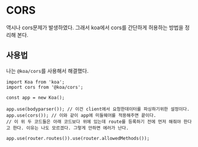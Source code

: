# CORS

역시나 cors문제가 발생하였다. 그래서 koa에서 cors를 간단하게 허용하는 방법을 정리해 본다.

## 사용법

나는 `@koa/cors`를 사용해서 해결했다.

```
import Koa from 'koa';
import cors from '@koa/cors';

const app = new Koa();

app.use(bodyparser()); // 이건 client에서 요청한데이터를 파싱하기위한 설정이다.
app.use(cors()); // 이와 같이 app에 미들웨어를 적용해주면 끝이다.
// 이 위 두 코드들은 아래 코드보다 위에 있는데 route를 등록하기 전에 먼저 해줘야 한다고 한다. 이유는 나도 모르겠다. 그렇게 안하면 에러가 난다.

app.use(router.routes()).use(router.allowedMethods());
```
